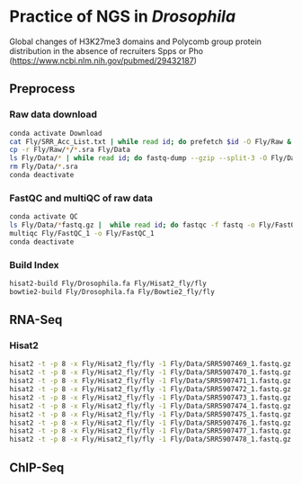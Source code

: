 # Practice of NGS in _Drosophila_
Global changes of H3K27me3 domains and Polycomb group protein distribution in the absence of recruiters Spps or Pho
(https://www.ncbi.nlm.nih.gov/pubmed/29432187)
## Preprocess
### Raw data download
```bash
conda activate Download
cat Fly/SRR_Acc_List.txt | while read id; do prefetch $id -O Fly/Raw & done
cp -r Fly/Raw/*/*.sra Fly/Data
ls Fly/Data/* | while read id; do fastq-dump --gzip --split-3 -O Fly/Data/ ${id} & done
rm Fly/Data/*.sra
conda deactivate
```
### FastQC and multiQC of raw data
```bash
conda activate QC
ls Fly/Data/*fastq.gz |  while read id; do fastqc -f fastq -o Fly/FastQC_1/./ ${id} & done
multiqc Fly/FastQC_1 -o Fly/FastQC_1
conda deactivate
```
### Build Index
```bash
hisat2-build Fly/Drosophila.fa Fly/Hisat2_fly/fly
bowtie2-build Fly/Drosophila.fa Fly/Bowtie2_fly/fly
```
## RNA-Seq
### Hisat2
```bash
hisat2 -t -p 8 -x Fly/Hisat2_fly/fly -1 Fly/Data/SRR5907469_1.fastq.gz -2 Fly/Data/SRR5907469_2.fastq.gz | samtools sort -O bam -o Fly/RNA_seq/PhoKO_1.bam
hisat2 -t -p 8 -x Fly/Hisat2_fly/fly -1 Fly/Data/SRR5907470_1.fastq.gz -2 Fly/Data/SRR5907470_2.fastq.gz | samtools sort -O bam -o Fly/RNA_seq/PhoKO_2.bam
hisat2 -t -p 8 -x Fly/Hisat2_fly/fly -1 Fly/Data/SRR5907471_1.fastq.gz -2 Fly/Data/SRR5907471_2.fastq.gz | samtools sort -O bam -o Fly/RNA_seq/PhoKO_3.bam
hisat2 -t -p 8 -x Fly/Hisat2_fly/fly -1 Fly/Data/SRR5907472_1.fastq.gz -2 Fly/Data/SRR5907472_2.fastq.gz | samtools sort -O bam -o Fly/RNA_seq/SppsKO_1.bam
hisat2 -t -p 8 -x Fly/Hisat2_fly/fly -1 Fly/Data/SRR5907473_1.fastq.gz -2 Fly/Data/SRR5907473_2.fastq.gz | samtools sort -O bam -o Fly/RNA_seq/SppsKO_2.bam
hisat2 -t -p 8 -x Fly/Hisat2_fly/fly -1 Fly/Data/SRR5907474_1.fastq.gz -2 Fly/Data/SRR5907474_2.fastq.gz | samtools sort -O bam -o Fly/RNA_seq/SppsKO_3.bam
hisat2 -t -p 8 -x Fly/Hisat2_fly/fly -1 Fly/Data/SRR5907475_1.fastq.gz -2 Fly/Data/SRR5907475_2.fastq.gz | samtools sort -O bam -o Fly/RNA_seq/SppsKO_4.bam
hisat2 -t -p 8 -x Fly/Hisat2_fly/fly -1 Fly/Data/SRR5907476_1.fastq.gz -2 Fly/Data/SRR5907476_2.fastq.gz | samtools sort -O bam -o Fly/RNA_seq/WT_1.bam
hisat2 -t -p 8 -x Fly/Hisat2_fly/fly -1 Fly/Data/SRR5907477_1.fastq.gz -2 Fly/Data/SRR5907477_2.fastq.gz | samtools sort -O bam -o Fly/RNA_seq/WT_2.bam
hisat2 -t -p 8 -x Fly/Hisat2_fly/fly -1 Fly/Data/SRR5907478_1.fastq.gz -2 Fly/Data/SRR5907478_2.fastq.gz | samtools sort -O bam -o Fly/RNA_seq/WT_3.bam
```


## ChIP-Seq
